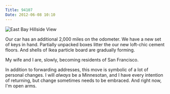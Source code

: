 ```yaml
---
Title: 94107
Date: 2012-06-08 10:10
---
```

![East Bay Hillside View](http://bit.ly/JQLcZP)

Our car has an additional 2,000 miles on the odometer. We have a new set of keys in hand. Partially unpacked boxes litter the our new loft-chic cement floors. And shells of Ikea particle board are gradually forming.

My wife and I are, slowly, becoming residents of San Francisco.

In addition to forwarding addresses, this move is symbolic of a lot of personal changes. I will *always* be a Minnesotan, and I have every intention of returning, but change sometimes needs to be embraced. And right now, I'm open arms.